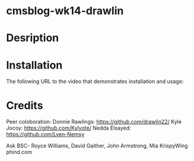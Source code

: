 # cmsblog-wk14-drawlin

# Desription



# Installation
The following URL to the video that demonstrates installation and usage:


# Credits

Peer coloboration:
Donnie Rawlings: https://github.com/drawlin22/
Kyle Jocoy: https://github.com/Kylyote/
Nedda Elsayed: https://github.com/Lven-Nemsy

Ask BSC- Royce Williams, David Gaither, John Armstrong, Mia
KrispyWing
phind.com